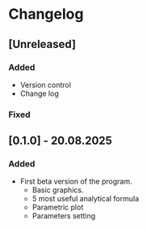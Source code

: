 # Changelog

## [Unreleased]
### Added
- Version control
- Change log

### Fixed


## [0.1.0]  -  20.08.2025
### Added
- First beta version of the program.
    - Basic graphics.
    - 5 most useful analytical formula
    - Parametric plot
    - Parameters setting